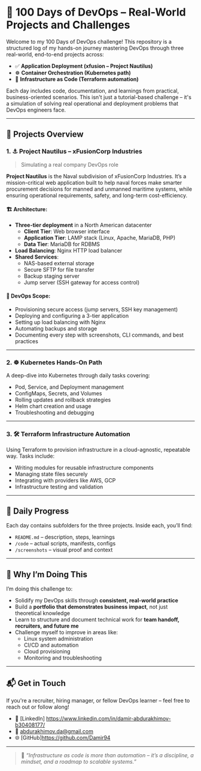# 🚀 100 Days of DevOps – Real-World Projects and Challenges

Welcome to my 100 Days of DevOps challenge! This repository is a structured log of my hands-on journey mastering DevOps through three real-world, end-to-end projects across:

- ✅ **Application Deployment (xfusion – Project Nautilus)**
- ☸️ **Container Orchestration (Kubernetes path)**
- 🔧 **Infrastructure as Code (Terraform automation)**

Each day includes code, documentation, and learnings from practical, business-oriented scenarios. This isn't just a tutorial-based challenge – it's a simulation of solving real operational and deployment problems that DevOps engineers face.

---

## 🧩 Projects Overview

### 1. ⚓ Project Nautilus – xFusionCorp Industries
> Simulating a real company DevOps role

**Project Nautilus** is the Naval subdivision of xFusionCorp Industries. It’s a mission-critical web application built to help naval forces make smarter procurement decisions for manned and unmanned maritime systems, while ensuring operational requirements, safety, and long-term cost-efficiency.

#### 🏗 Architecture:
- **Three-tier deployment** in a North American datacenter
  - **Client Tier**: Web browser interface
  - **Application Tier**: LAMP stack (Linux, Apache, MariaDB, PHP)
  - **Data Tier**: MariaDB for RDBMS
- **Load Balancing**: Nginx HTTP load balancer
- **Shared Services**:
  - NAS-based external storage
  - Secure SFTP for file transfer
  - Backup staging server
  - Jump server (SSH gateway for access control)

#### 🎯 DevOps Scope:
- Provisioning secure access (jump servers, SSH key management)
- Deploying and configuring a 3-tier application
- Setting up load balancing with Nginx
- Automating backups and storage
- Documenting every step with screenshots, CLI commands, and best practices

---

### 2. ☸ Kubernetes Hands-On Path

A deep-dive into Kubernetes through daily tasks covering:
- Pod, Service, and Deployment management
- ConfigMaps, Secrets, and Volumes
- Rolling updates and rollback strategies
- Helm chart creation and usage
- Troubleshooting and debugging

---

### 3. 🛠 Terraform Infrastructure Automation

Using Terraform to provision infrastructure in a cloud-agnostic, repeatable way. Tasks include:
- Writing modules for reusable infrastructure components
- Managing state files securely
- Integrating with providers like AWS, GCP
- Infrastructure testing and validation

---

## 📅 Daily Progress

Each day contains subfolders for the three projects.
Inside each, you’ll find:
- `README.md` – description, steps, learnings
- `/code` – actual scripts, manifests, configs
- `/screenshots` – visual proof and context

---

## 🎯 Why I’m Doing This

I’m doing this challenge to:

- Solidify my DevOps skills through **consistent, real-world practice**
- Build a **portfolio that demonstrates business impact**, not just theoretical knowledge
- Learn to structure and document technical work for **team handoff, recruiters, and future me**
- Challenge myself to improve in areas like:
  - Linux system administration
  - CI/CD and automation
  - Cloud provisioning
  - Monitoring and troubleshooting

---

## 📬 Get in Touch

If you're a recruiter, hiring manager, or fellow DevOps learner – feel free to reach out or follow along!

- 💼 [LinkedIn] https://www.linkedin.com/in/damir-abdurakhimov-b30408177/
- 📧 abdurakhimov.da@gmail.com
- 🌐 [GitHub]https://github.com/Damir94

---

> 📌 _“Infrastructure as code is more than automation – it’s a discipline, a mindset, and a roadmap to scalable systems.”_
